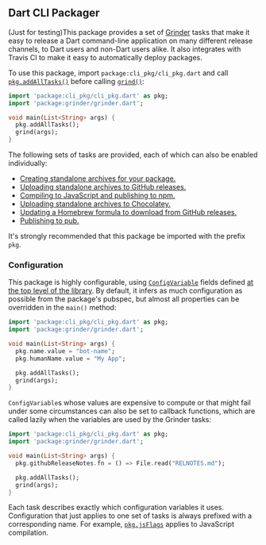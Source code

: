 ## Dart CLI Packager

(Just for testing)This package provides a set of [Grinder][] tasks that make it easy to release a
Dart command-line application on many different release channels, to Dart users
and non-Dart users alike. It also integrates with Travis CI to make it easy to
automatically deploy packages.

[Grinder]: https://pub.dev/packages/grinder

To use this package, import `package:cli_pkg/cli_pkg.dart` and call
[`pkg.addAllTasks()`][] before calling [`grind()`][]:

[`pkg.addAllTasks()`]: https://pub.dev/documentation/cli_pkg/latest/cli_pkg/addAllTasks.html
[`grind()`]: https://pub.dev/documentation/grinder/latest/grinder/grind.html

```dart
import 'package:cli_pkg/cli_pkg.dart' as pkg;
import 'package:grinder/grinder.dart';

void main(List<String> args) {
  pkg.addAllTasks();
  grind(args);
}
```

The following sets of tasks are provided, each of which can also be enabled
individually:

* [Creating standalone archives for your package.](doc/standalone.md)
* [Uploading standalone archives to GitHub releases.](doc/github.md)
* [Compiling to JavaScript and publishing to npm.](doc/npm.md)
* [Uploading standalone archives to Chocolatey.](doc/chocolatey.md)
* [Updating a Homebrew formula to download from GitHub releases.](doc/homebrew.md)
* [Publishing to pub.](doc/pub.md)

It's strongly recommended that this package be imported with the prefix `pkg`.

### Configuration

This package is highly configurable, using [`ConfigVariable`][] fields defined
[at the top level of the library][]. By default, it infers as much configuration
as possible from the package's pubspec, but almost all properties can be
overridden in the `main()` method:

[`ConfigVariable`]: https://pub.dev/documentation/cli_pkg/latest/cli_pkg/ConfigVariable.html
[at the top level of the library]: https://pub.dev/documentation/sass/latest/sass/sass-library.html#properties

```dart
import 'package:cli_pkg/cli_pkg.dart' as pkg;
import 'package:grinder/grinder.dart';

void main(List<String> args) {
  pkg.name.value = "bot-name";
  pkg.humanName.value = "My App";

  pkg.addAllTasks();
  grind(args);
}
```

`ConfigVariable`s whose values are expensive to compute or that might fail under
some circumstances can also be set to callback functions, which are called
lazily when the variables are used by the Grinder tasks:

```dart
import 'package:cli_pkg/cli_pkg.dart' as pkg;
import 'package:grinder/grinder.dart';

void main(List<String> args) {
  pkg.githubReleaseNotes.fn = () => File.read("RELNOTES.md");

  pkg.addAllTasks();
  grind(args);
}
```

Each task describes exactly which configuration variables it uses. Configuration
that just applies to one set of tasks is always prefixed with a corresponding
name. For example, [`pkg.jsFlags`][] applies to JavaScript compilation.

[`pkg.jsFlags`]: https://pub.dev/documentation/cli_pkg/latest/cli_pkg/jsFlags.html
